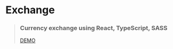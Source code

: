 # Exchange

> ### Currency exchange using **React, TypeScript, SASS**
>
> [DEMO](https://oleksandr-kotliarov.github.io/exchange/)
